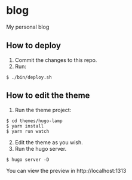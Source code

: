 # blog
My personal blog


## How to deploy

1. Commit the changes to this repo.
2. Run: 
```
$ ./bin/deploy.sh
```

## How to edit the theme

1. Run the theme project:
```
$ cd themes/hugo-lamp
$ yarn install
$ yarn run watch
```
2. Edit the theme as you wish. 
3. Run the hugo server.
```
$ hugo server -D
```

You can view the preview in http://localhost:1313
